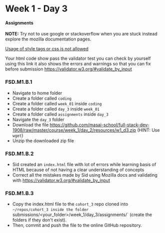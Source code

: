 # Week 1 - Day 3

#### Assignments

**NOTE:** Try not to use google or stackoverflow when you are stuck instead explore the mozilla documentation pages.

<u>Usage of style tags or css is not allowed</u>

Your html code show pass the validator test you can check by yourself using this link it also shows the errors and warnings so that you can fix before submission https://validator.w3.org/#validate_by_input

### FSD.M1.B.1 

- Navigate to home folder 
- Create a folder called `coding` 
- Create a folder called `week_01` inside `coding`
- Create a folder called `day_3` inside `week_01`
- Create a folder called `assignments` inside `day_3`
- Navigate the `day_3` folder
- Download the file https://github.com/masai-school/full-stack-dev-1908/raw/master/course/week_1/day_2/resources/w1_d3.zip (HINT: Use `wget`)
- Unzip the downloaded zip file

### FSD.M1.B.2 

- Sid created an `index.html` file with lot of errors while learning basis of HTML because of not having a clear understanding of concepts
- Correct all the mistakes made by Sid using Mozilla docs and validating with  https://validator.w3.org/#validate_by_input

### FSD.M1.B.3 

- Copy the index.html file to the `cohort_3` repo cloned into `~/repos/cohort_3 inside the folder `submissions/<your_folder>/week_1/day_3/assignments/`  (create the folders if they don't exist). 
- Then, commit and push the file to the online GitHub repository.


